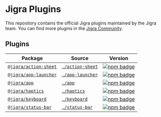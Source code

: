# Jigra Plugins

This repository contains the official Jigra plugins maintained by the Jigra team. You can find more plugins in the [Jigra Community](https://github.com/jigra-community/).

## Plugins

| Package | Source | Version |
| --- | --- | --- |
| [`@jigra/action-sheet`](https://jigrajs.web.app/docs/v3/apis/action-sheet) | [`./action-sheet`](./action-sheet) | [![npm badge](https://img.shields.io/npm/v/@jigra/action-sheet?style=flat-square)](https://www.npmjs.com/package/@jigra/action-sheet)
| [`@jigra/app-launcher`](https://jigrajs.web.app/docs/v3/apis/app-launcher) | [`./app-launcher`](./app-launcher) | [![npm badge](https://img.shields.io/npm/v/@jigra/app-launcher?style=flat-square)](https://www.npmjs.com/package/@jigra/app-launcher)
| [`@jigra/app`](https://jigrajs.web.app/docs/v3/apis/app) | [`./app`](./app) | [![npm badge](https://img.shields.io/npm/v/@jigra/app?style=flat-square)](https://www.npmjs.com/package/@jigra/app)
| [`@jigra/haptics`](https://jigrajs.web.app/docs/v3/apis/haptics) | [`./haptics`](./haptics) | [![npm badge](https://img.shields.io/npm/v/@jigra/haptics?style=flat-square)](https://www.npmjs.com/package/@jigra/haptics)
| [`@jigra/keyboard`](https://jigrajs.web.app/docs/v3/apis/keyboard) | [`./keyboard`](./keyboard) | [![npm badge](https://img.shields.io/npm/v/@jigra/keyboard?style=flat-square)](https://www.npmjs.com/package/@jigra/keyboard)
| [`@jigra/status-bar`](https://jigrajs.web.app/docs/v3/apis/status-bar) | [`./status-bar`](./status-bar) | [![npm badge](https://img.shields.io/npm/v/@jigra/status-bar?style=flat-square)](https://www.npmjs.com/package/@jigra/status-bar)
